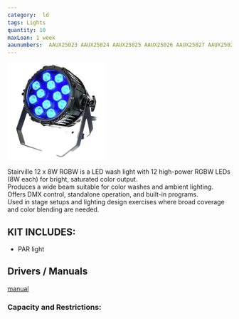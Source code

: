 ```yaml
---
category:  ld
tags: Lights
quantity: 10
maxLoan: 1 week
aaunumbers:  AAUX25023 AAUX25024 AAUX25025 AAUX25026 AAUX25027 AAUX25028 AAUX25029 AAUX25030 AAUX25031 AAUX25032
---
```

![Parabolic 12 by 8W RGBW](/assets/images/equip/stairParPro12x8outdoorQLC.png)

Stairville 12 x 8W RGBW is a LED wash light with 12 high-power RGBW LEDs (8W each) for bright, saturated color output.<br>Produces a wide beam suitable for color washes and ambient lighting.<br>Offers DMX control, standalone operation, and built-in programs.<br>Used in stage setups and lighting design exercises where broad coverage and color blending are needed.
## KIT INCLUDES:
-  PAR light

## Drivers / Manuals
[manual](/assets/files/stQLCOutdoor12x8.pdf)



### Capacity and Restrictions:
